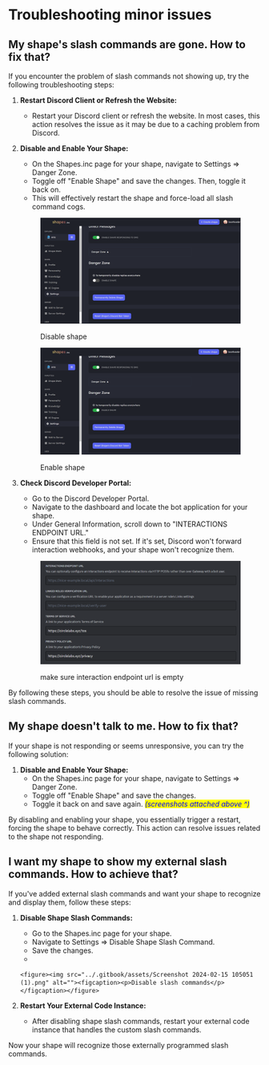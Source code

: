 # Troubleshooting minor issues

## **My shape's slash commands are gone. How to fix that?**

If you encounter the problem of slash commands not showing up, try the following troubleshooting steps:

1. **Restart Discord Client or Refresh the Website:**
   * Restart your Discord client or refresh the website. In most cases, this action resolves the issue as it may be due to a caching problem from Discord.
2.  **Disable and Enable Your Shape:**

    * On the Shapes.inc page for your shape, navigate to Settings => Danger Zone.
    * Toggle off "Enable Shape" and save the changes. Then, toggle it back on.
    * This will effectively restart the shape and force-load all slash command cogs.



    <figure><img src="../.gitbook/assets/Screenshot 2024-02-15 104752.png" alt=""><figcaption><p>Disable shape</p></figcaption></figure>

    <figure><img src="../.gitbook/assets/Screenshot 2024-02-15 104808.png" alt=""><figcaption><p>Enable shape</p></figcaption></figure>
3.  **Check Discord Developer Portal:**

    * Go to the Discord Developer Portal.
    * Navigate to the dashboard and locate the bot application for your shape.
    * Under General Information, scroll down to "INTERACTIONS ENDPOINT URL."
    * Ensure that this field is not set. If it's set, Discord won't forward interaction webhooks, and your shape won't recognize them.

    <figure><img src="../.gitbook/assets/Screenshot 2024-02-15 104518.png" alt=""><figcaption><p>make sure interaction endpoint url is empty</p></figcaption></figure>

By following these steps, you should be able to resolve the issue of missing slash commands.

## **My shape doesn't talk to me. How to fix that?**

If your shape is not responding or seems unresponsive, you can try the following solution:

1. **Disable and Enable Your Shape:**
   * On the Shapes.inc page for your shape, navigate to Settings => Danger Zone.
   * Toggle off "Enable Shape" and save the changes.
   * Toggle it back on and save again. _<mark style="color:blue;">(screenshots attached above ^)</mark>_

By disabling and enabling your shape, you essentially trigger a restart, forcing the shape to behave correctly. This action can resolve issues related to the shape not responding.

## **I want my shape to show my external slash commands. How to achieve that?**

If you've added external slash commands and want your shape to recognize and display them, follow these steps:

1. **Disable Shape Slash Commands:**
   * Go to the Shapes.inc page for your shape.
   * Navigate to Settings => Disable Shape Slash Command.
   * Save the changes.
   *

       <figure><img src="../.gitbook/assets/Screenshot 2024-02-15 105051 (1).png" alt=""><figcaption><p>Disable slash commands</p></figcaption></figure>
2. **Restart Your External Code Instance:**
   * After disabling shape slash commands, restart your external code instance that handles the custom slash commands.

Now your shape will recognize those externally programmed slash commands.
